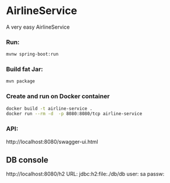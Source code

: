 # AirlineService
A very easy AirlineService
### Run:
```sh
mvnw spring-boot:run
```

### Build fat Jar:
```sh
mvn package
```

### Create and run on Docker container
```sh
docker build -t airline-service .
docker run --rm -d  -p 8080:8080/tcp airline-service
```

### API:
http://localhost:8080/swagger-ui.html

## DB console
http://localhost:8080/h2
URL: jdbc:h2:file:./db/db
user: sa
passw: 
